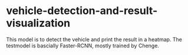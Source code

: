 # vehicle-detection-and-result-visualization
This model is to detect the vehicle and print the result in a heatmap.
The testmodel is bascially Faster-RCNN, mostly trained by Chenge.
